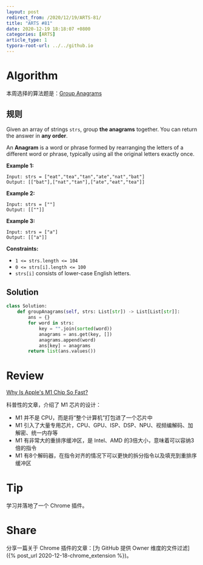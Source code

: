 ```yaml
---
layout: post
redirect_from: /2020/12/19/ARTS-81/
title: "ARTS #81"
date: 2020-12-19 18:18:07 +0800
categories: [ARTS]
article_type: 1
typora-root-url: ../../github.io
---
```



# Algorithm

本周选择的算法题是：[Group Anagrams](https://leetcode.com/problems/group-anagrams/)


## 规则

Given an array of strings `strs`, group **the anagrams** together. You can return the answer in **any order**.

An **Anagram** is a word or phrase formed by rearranging the letters of a different word or phrase, typically using all the original letters exactly once.

 

**Example 1:**

```
Input: strs = ["eat","tea","tan","ate","nat","bat"]
Output: [["bat"],["nat","tan"],["ate","eat","tea"]]
```

**Example 2:**

```
Input: strs = [""]
Output: [[""]]
```

**Example 3:**

```
Input: strs = ["a"]
Output: [["a"]]
```

 

**Constraints:**

- `1 <= strs.length <= 104`
- `0 <= strs[i].length <= 100`
- `strs[i]` consists of lower-case English letters.

## Solution

```python
class Solution:
    def groupAnagrams(self, strs: List[str]) -> List[List[str]]:
        ans = {}
        for word in strs:
            key = "".join(sorted(word))
            anagrams = ans.get(key, [])
            anagrams.append(word)
            ans[key] = anagrams
        return list(ans.values())
```


# Review

[Why Is Apple's M1 Chip So Fast?](https://debugger.medium.com/why-is-apples-m1-chip-so-fast-3262b158cba2)

科普性的文章，介绍了 M1 芯片的设计：

- M1 并不是 CPU，而是将“整个计算机”打包进了一个芯片中
- M1 引入了大量专用芯片，CPU、GPU、ISP、DSP、NPU、视频编解码、加解密、统一内存等
- M1 有非常大的重排序缓冲区，是 Intel、AMD 的3倍大小，意味着可以容纳3倍的指令
- M1 有8个解码器，在指令对齐的情况下可以更快的拆分指令以及填充到重排序缓冲区

# Tip

学习并落地了一个 Chrome 插件。


# Share

分享一篇关于 Chrome 插件的文章：[为 GitHub 提供 Owner 维度的文件过滤]({% post_url 2020-12-18-chrome_extension %})。